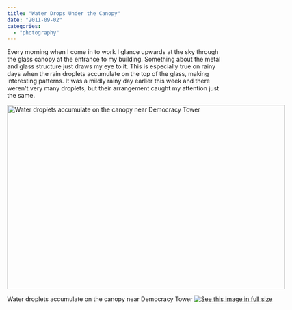 ```yaml
---
title: "Water Drops Under the Canopy"
date: "2011-09-02"
categories: 
  - "photography"
---
```

Every morning when I come in to work I glance upwards at the sky through the glass canopy at the entrance to my building. Something about the metal and glass structure just draws my eye to it. This is especially true on rainy days when the rain droplets accumulate on the top of the glass, making interesting patterns. It was a mildly rainy day earlier this week and there weren't very many droplets, but their arrangement caught my attention just the same. 

<div class='wp-caption aligncenter' style='width: 660px; margin-left: auto; margin-right: auto;'>
<img width='650px' height='431px' alt="Water droplets accumulate on the canopy near Democracy Tower" title='Water droplets accumulate on the canopy near Democracy Tower' src='/uploads/2011/08/27RTC/Reston_004_m.jpg'>
<p class='wp-caption-text'>Water droplets accumulate on the canopy near Democracy Tower <a href='/uploads/2011/08/27RTC/Reston_004_l.jpg'><img alt='See this image in full size' src='/static/fs_img.jpg' /></a></p>
</div>
